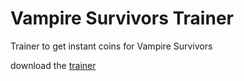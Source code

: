 # Vampire Survivors Trainer
Trainer to get instant coins for Vampire Survivors

download the [trainer](https://github.com/jetfontanilla/vampire-survivors-trainer/blob/main/dist/vampire_survivors_trainer.exe)